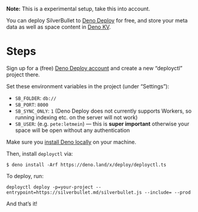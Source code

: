 **Note:** This is a experimental setup, take this into account.

You can deploy SilverBullet to [Deno Deploy](https://deno.com/deploy) for free, and store your meta data as well as space content in [Deno KV](https://deno.com/kv).

# Steps
Sign up for a (free) [Deno Deploy account](https://dash.deno.com/projects) and create a new “deployctl” project there.

Set these environment variables in the project (under “Settings”):

* `SB_FOLDER`: `db://`
* `SB_PORT`: `8000`
* `SB_SYNC_ONLY`: `1` (Deno Deploy does not currently supports Workers, so running indexing etc. on the server will not work)
* `SB_USER`: (e.g. `pete:letmein`) — this is **super important** otherwise your space will be open without any authentication

Make sure you [install Deno locally](https://docs.deno.com/runtime/manual/getting_started/installation) on your machine.

Then, install `deployctl` via:

```shell
$ deno install -Arf https://deno.land/x/deploy/deployctl.ts
```

To deploy, run:

```shell
deployctl deploy -p=your-project --entrypoint=https://silverbullet.md/silverbullet.js --include= --prod
```

And that’s it!